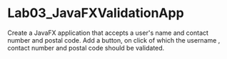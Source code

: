 # Lab03_JavaFXValidationApp
Create a JavaFX application that accepts a user's name and contact number and postal code. Add a button, on click of which the username , contact number and postal code should be validated.
